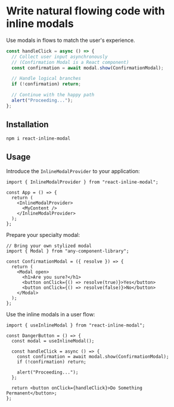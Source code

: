 # Write natural flowing code with inline modals

Use modals in flows to match the user's experience.

```ts
const handleClick = async () => {
  // Collect user input asynchronously
  // (Confirmation Modal is a React component)
  const confirmation = await modal.show(ConfirmationModal);

  // Handle logical branches
  if (!confirmation) return;

  // Continue with the happy path
  alert("Proceeding...");
};
```

## Installation

```bash
npm i react-inline-modal
```

## Usage

Introduce the `InlineModalProvider` to your application:

```tsx
import { InlineModalProvider } from "react-inline-modal";

const App = () => {
  return (
    <InlineModalProvider>
      <MyContent />
    </InlineModalProvider>
  );
};
```

Prepare your specialty modal:

```tsx
// Bring your own stylized modal
import { Modal } from "any-component-library";

const ConfirmationModal = ({ resolve }) => {
  return (
    <Modal open>
      <h1>Are you sure?</h1>
      <button onClick={() => resolve(true)}>Yes</button>
      <button onClick={() => resolve(false)}>No</button>
    </Modal>
  );
};
```

Use the inline modals in a user flow:

```tsx
import { useInlineModal } from "react-inline-modal";

const DangerButton = () => {
  const modal = useInlineModal();

  const handleClick = async () => {
    const confirmation = await modal.show(ConfirmationModal);
    if (!confirmation) return;

    alert("Proceeding...");
  };

  return <button onClick={handleClick}>Do Something Permanent</button>;
};
```
